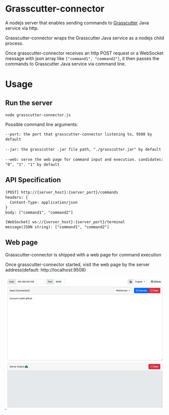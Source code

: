 # Grasscutter-connector
A nodejs server that enables sending commands to [Grasscutter](https://github.com/Grasscutters/Grasscutter) Java service via http.

Grasscutter-connector wraps the Grasscutter Java service as a nodejs child process.

Once grasscutter-connector receives an http POST request or a WebSocket message with json array like `["command1", "command2"]`, it then passes the commands to Grasscutter Java service via command line.

# Usage
## Run the server
``` shell
node grasscutter-connector.js
```
Possible command line arguments:
```
--port: the port that grasscutter-connector listening to, 9508 by default

--jar: the grasscutter .jar file path, "./grasscutter.jar" by default

--web: serve the web page for command input and execution. candidates: "0", "1". "1" by default
```
## API Specification
```
[POST] http://{server_host}:{server_port}/commands
headers: {
  Content-Type: application/json
}
body: ["command1", "command2"]
```

```
[WebSocket] ws://{server_host}:{server_port}/terminal
message(JSON string): ["command1", "command2"]
```
## Web page
Grasscutter-connector is shipped with a web page for command execution

Once grasscutter-connector started, visit the web page by the server address(default: http://localhost:9508)

![web-page](./web-page.png) 